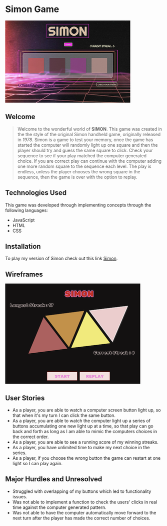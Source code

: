 # Simon Game
![gamescreen](simongame.png)
## Welcome
>Welcome to the wonderful world of **SIMON**. This game was created in the the style of the original Simon handheld game, originally released in *1978*.
Simon is a game to test your memory, once the game has started the computer will randomly light up one square and then the player should try and guess the same square to click. Check your sequence to see if your play matched the computer generated choice. If you are correct play can continue with the computer adding one more random square to the sequence each level. The play is endless, unless the player chooses the wrong square in the sequence, then the game is over with the option to replay. 

## Technologies Used
This game was developed through implementing concepts through the following languages:
- JavaScript
- HTML
- CSS

## Installation
To play my version of Simon check out this link [Simon](https://imupallnighttogitsome.github.io/Project-1-GA/#).

## Wireframes
![wireframe](wireframe.png)

## User Stories
- As a player,  you are able to watch a computer screen button light up, so that when it's my turn I can click the same button.
- As a player, you are able to watch the computer light up a series of buttons accumulating one new light up at a time, so that play can go back and forth as long as I am able to mimic the computers choices in the correct order.
- As a player, you are able to see a running score of my winning streaks.
- As a player, you have unlimited time to make my next choice in the series.
- As a player, if you choose the wrong button the game can restart at one light so I can play again.
## Major Hurdles and Unresolved
- Struggled with overlapping of my buttons which led to functionality issues.
- Was not able to implement a function to check the users' clicks in real time against the computer generated pattern.
- Was not able to have the computer automatically move forward to the next turn after the player has made the correct number of choices.
